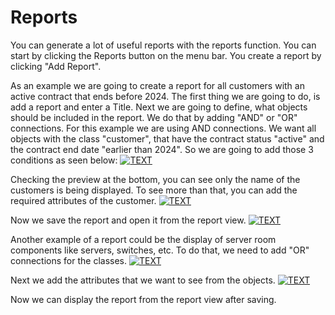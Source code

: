 # Reports


You can generate a lot of useful reports with the reports function. You can start by clicking the Reports button on the menu bar.
You create a report by clicking "Add Report".

As an example we are going to create a report for all customers with an active contract that ends before 2024.
The first thing we are going to do, is add a report and enter a Title.
Next we are going to define, what objects should be included in the report.
We do that by adding "AND" or "OR" connections.
For this example we are using AND connections.
We want all objects with the class "customer", that have the contract status "active" and the contract end date "earlier than 2024".
So we are going to add those 3 conditions as seen below:
[![TEXT](/img/screenshots/reports/customerconditions.png)](/img/screenshots/reports/customerconditions.png)

Checking the preview at the bottom, you can see only the name of the customers is being displayed.
To see more than that, you can add the required attributes of the customer.
[![TEXT](/img/screenshots/reports/customerattributes.png)](/img/screenshots/reports/customerattributes.png)

Now we save the report and open it from the report view.
[![TEXT](/img/screenshots/reports/customerreport.png)](/img/screenshots/reports/customerreport.png)

Another example of a report could be the display of server room components like servers, switches, etc.
To do that, we need to add "OR" connections for the classes.
[![TEXT](/img/screenshots/reports/severroomconditions.png)](/img/screenshots/reports/severroomconditions.png)

Next we add the attributes that we want to see from the objects.
[![TEXT](/img/screenshots/reports/serverroomattributes.png)](/img/screenshots/reports/serverroomattributes.png)

Now we can display the report from the report view after saving.

